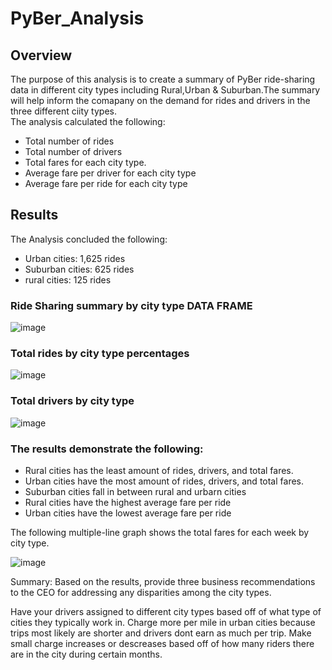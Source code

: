 # PyBer_Analysis
## Overview 
The purpose of this analysis is to create a summary of PyBer ride-sharing data in different city types including Rural,Urban & Suburban.The summary will help inform the comapany on the demand for rides and drivers  in the three different ciity types.  
The analysis calculated the following:
- Total number of rides
- Total number of drivers 
- Total fares for each city type. 
- Average fare per driver for each city type
- Average fare per ride for each city type

## Results

The Analysis concluded the following:

- Urban cities: 1,625 rides
- Suburban cities: 625 rides 
- rural cities​: 125 rides 

### Ride Sharing summary by city type DATA FRAME

![image](https://user-images.githubusercontent.com/90416094/140609776-a82d2536-79bc-45df-a0bf-bcbf79af4d02.png)

### Total rides by city type percentages  

![image](https://user-images.githubusercontent.com/90416094/140609587-9a88872a-3c10-4f26-88bf-03e37220e637.png)

### Total drivers by city type

![image](https://user-images.githubusercontent.com/90416094/140609812-6f0545ea-972a-422e-8054-537d347d43cb.png)

### The results demonstrate the following: 

- Rural cities has the least amount of rides, drivers, and total fares.
- Urban cities have the most amount of rides, drivers, and total fares.
- Suburban cities fall in between rural and urbarn cities
- Rural cities have the highest average fare per ride 
- Urban cities have the lowest average fare per ride 


The following multiple-line graph shows the total fares for each week by city type.

![image](https://user-images.githubusercontent.com/90416094/140609859-a67030ce-33df-450c-b22c-6ebb070eb39b.png)





Summary: Based on the results, provide three business recommendations to the CEO for addressing any disparities among the city types.

Have your drivers assigned to different city types based off of what type of cities they typically work in.
Charge more per mile in urban cities because trips most likely are shorter and drivers dont earn as much per trip.
Make small charge increases or descreases based off of how many riders there are in the city during certain months.



